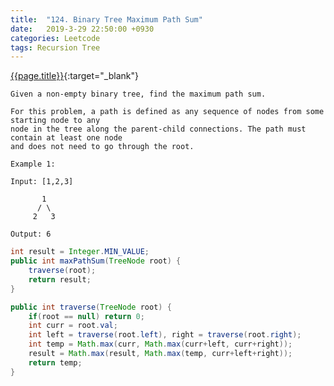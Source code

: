 ```yaml
---
title:  "124. Binary Tree Maximum Path Sum"
date:   2019-3-29 22:50:00 +0930
categories: Leetcode
tags: Recursion Tree
---
```


[{{page.title}}](https://leetcode.com/problems/binary-tree-maximum-path-sum/){:target="_blank"}

    Given a non-empty binary tree, find the maximum path sum.

    For this problem, a path is defined as any sequence of nodes from some starting node to any
    node in the tree along the parent-child connections. The path must contain at least one node
    and does not need to go through the root.

    Example 1:

    Input: [1,2,3]

           1
          / \
         2   3

    Output: 6


```java
int result = Integer.MIN_VALUE;
public int maxPathSum(TreeNode root) {
    traverse(root);
    return result;
}

public int traverse(TreeNode root) {
    if(root == null) return 0;
    int curr = root.val;
    int left = traverse(root.left), right = traverse(root.right);
    int temp = Math.max(curr, Math.max(curr+left, curr+right));
    result = Math.max(result, Math.max(temp, curr+left+right));
    return temp;
}
```
